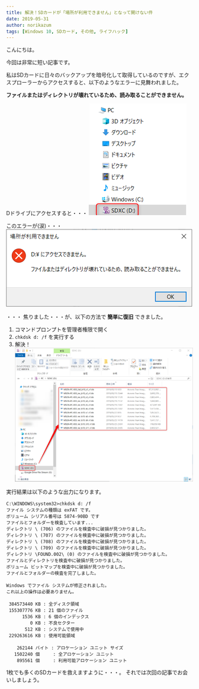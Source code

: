 ```yaml
---
title: 解決！SDカードが「場所が利用できません」となって開けない件
date: 2019-05-31
author: norikazum
tags: [Windows 10, SDカード, その他, ライフハック]
---
```


こんにちは。

今回は非常に短い記事です。

私はSDカードに日々のバックアップを暗号化して取得しているのですが、エクスプローラーからアクセスすると、以下のようなエラーに見舞われました。

**ファイルまたはディレクトリが壊れているため、読み取ることができません。**

Dドライブにアクセスすると・・・
![](images/solved-the-sd-card-can-not-be-opened-with-location-not-available-1.png)

このエラーが(涙)・・・
![](images/solved-the-sd-card-can-not-be-opened-with-location-not-available-2.png)


・・・ 焦りました・・・が、以下の方法で **簡単に復旧** できました。

1. コマンドプロンプトを管理者権限で開く
1. `chkdsk d: /f` を実行する
1. 解決！
![](images/solved-the-sd-card-can-not-be-opened-with-location-not-available-3.png)

実行結果は以下のような出力になります。

```
C:\WINDOWS\system32>chkdsk d: /f
ファイル システムの種類は exFAT です。
ボリューム シリアル番号は 5874-90BD です
ファイルとフォルダーを検査しています...
ディレクトリ \ (706) のファイルを検査中に破損が見つかりました。
ディレクトリ \ (707) のファイルを検査中に破損が見つかりました。
ディレクトリ \ (708) のファイルを検査中に破損が見つかりました。
ディレクトリ \ (709) のファイルを検査中に破損が見つかりました。
ディレクトリ \FOUND.002\ (0) のファイルを検査中に破損が見つかりました。
ファイルとディレクトリを検査中に破損が見つかりました。
ボリューム ビットマップを検査中に破損が見つかりました。
ファイルとフォルダーの検査を完了しました。

Windows でファイル システムが修正されました。
これ以上の操作は必要ありません。

 384573440 KB : 全ディスク領域
 155307776 KB : 21 個のファイル
      1536 KB : 6 個のインデックス
         0 KB : 不良セクター
       512 KB : システムで使用中
 229263616 KB : 使用可能領域

    262144 バイト : アロケーション ユニット サイズ
   1502240 個     : 全アロケーション ユニット
    895561 個     : 利用可能アロケーション ユニット
```

1枚でも多くのSDカードを救えますように・・・。
それでは次回の記事でお会いしましょう。